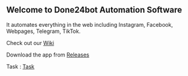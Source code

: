 ## Welcome to Done24bot Automation Software

It automates everything in the web including Instagram, Facebook, Webpages, Telegram, TikTok.

Check out our [Wiki](https://github.com/xshopper/done24bot_v3/wiki)

Download the app from [Releases](https://github.com/xshopper/done24bot_v3/releases)


Task : [Task](/app/task.md)
